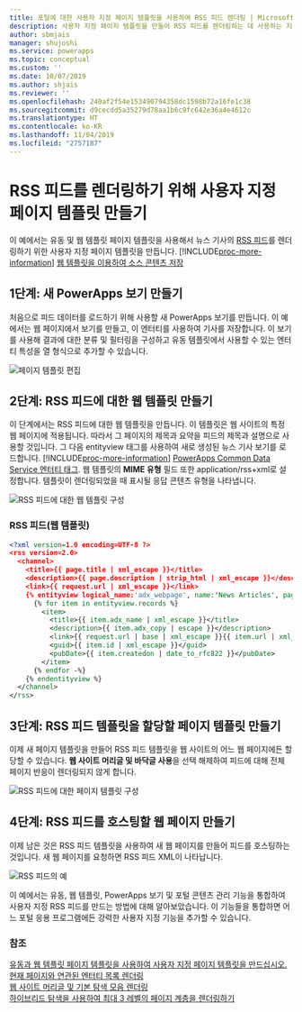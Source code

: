 ```yaml
---
title: 포털에 대한 사용자 지정 페이지 템플릿을 사용하여 RSS 피드 렌더링 | MicrosoftDocs
description: 사용자 지정 페이지 템플릿을 만들어 RSS 피드를 렌더링하는 데 사용하는 지침입니다.
author: sbmjais
manager: shujoshi
ms.service: powerapps
ms.topic: conceptual
ms.custom: ''
ms.date: 10/07/2019
ms.author: shjais
ms.reviewer: ''
ms.openlocfilehash: 240af2f54e153490794358dc1598b72a16fe1c38
ms.sourcegitcommit: d9cecdd5a35279d78aa1b6c9fc642e36a4e4612c
ms.translationtype: HT
ms.contentlocale: ko-KR
ms.lasthandoff: 11/04/2019
ms.locfileid: "2757187"
---
```

# <a name="create-a-custom-page-template-to-render-an-rss-feed"></a>RSS 피드를 렌더링하기 위해 사용자 지정 페이지 템플릿 만들기
이 예에서는 유동 및 웹 템플릿 페이지 템플릿을 사용해서 뉴스 기사의 [RSS 피드](https://en.wikipedia.org/wiki/RSS)를 렌더링하기 위한 사용자 지정 페이지 템플릿을 만듭니다. [!INCLUDE[proc-more-information](../../../includes/proc-more-information.md)] [웹 템플릿을 이용하여 소스 콘텐츠 저장](store-content-web-templates.md)  

## <a name="step-1-create-a-new-powerapps-view"></a>1단계: 새 PowerApps 보기 만들기

처음으로 피드 데이터를 로드하기 위해 사용할 새 PowerApps 보기를 만듭니다. 이 예에서는 웹 페이지에서 보기를 만들고, 이 엔터티를 사용하여 기사를 저장합니다. 이 보기를 사용해 결과에 대한 분류 및 필터링을 구성하고 유동 템플릿에서 사용할 수 있는 엔터티 특성을 열 형식으로 추가할 수 있습니다.

![페이지 템플릿 편집](../media/edit-page-template.png "페이지 템플릿 편집")  

## <a name="step-2-create-a-web-template-for-rss-feed"></a>2단계: RSS 피드에 대한 웹 템플릿 만들기

이 단계에서는 RSS 피드에 대한 웹 템플릿을 만듭니다. 이 템플릿은 웹 사이트의 특정 웹 페이지에 적용됩니다. 따라서 그 페이지의 제목과 요약을 피드의 제목과 설명으로 사용할 것입니다. 그 다음 entityview 태그를 사용하여 새로 생성된 뉴스 기사 보기를 로드합니다. [!INCLUDE[proc-more-information](../../../includes/proc-more-information.md)] [PowerApps Common Data Service 엔터티 태그](portals-entity-tags.md). 웹 템플릿의 **MIME 유형** 필드 또한 application/rss+xml로 설정합니다. 템플릿이 렌더링되었을 때 표시될 응답 콘텐츠 유형을 나타냅니다.  

![RSS 피드에 대한 웹 템플릿 구성](../media/web-template-rss-feed.png "RSS 피드에 대한 웹 템플릿 구성")  

### <a name="rss-feed-web-template"></a>RSS 피드(웹 템플릿)

```xml
<?xml version=1.0 encoding=UTF-8 ?>
<rss version=2.0>
  <channel>
    <title>{{ page.title | xml_escape }}</title>
    <description>{{ page.description | strip_html | xml_escape }}</description>
    <link>{{ request.url | xml_escape }}</link>
    {% entityview logical_name:'adx_webpage', name:'News Articles', page_size:20 -%}
      {% for item in entityview.records %}
        <item>
          <title>{{ item.adx_name | xml_escape }}</title>
          <description>{{ item.adx_copy | escape }}</description>
          <link>{{ request.url | base | xml_escape }}{{ item.url | xml_escape }}</link>
          <guid>{{ item.id | xml_escape }}</guid>
          <pubDate>{{ item.createdon | date_to_rfc822 }}</pubDate>
        </item>
      {% endfor -%}
    {% endentityview %}
  </channel>
</rss>
```

## <a name="step-3-create-a-page-template-to-assign-rss-feed-template"></a>3단계: RSS 피드 템플릿을 할당할 페이지 템플릿 만들기

이제 새 페이지 템플릿을 만들어 RSS 피드 템플릿을 웹 사이트의 어느 웹 페이지에든 할당할 수 있습니다. **웹 사이트 머리글 및 바닥글 사용**을 선택 해제하여 피드에 대해 전체 페이지 반응이 렌더링되지 않게 합니다.

![RSS 피드에 대한 페이지 템플릿 구성](../media/page-template-rss-feed.png "RSS 피드에 대한 페이지 템플릿 구성")  

## <a name="step-4-create-a-web-page-to-host-rss-feed"></a>4단계: RSS 피드를 호스팅할 웹 페이지 만들기

이제 남은 것은 RSS 피드 템플릿을 사용하여 새 웹 페이지를 만들어 피드를 호스팅하는 것입니다. 새 웹 페이지를 요청하면 RSS 피드 XML이 나타납니다.

![RSS 피드의 예](../media/rss-feed-example.png "RSS 피드의 예")  

이 예에서는 유동, 웹 템플릿, PowerApps 보기 및 포털 콘텐츠 관리 기능을 통합하여 사용자 지정 RSS 피드를 만드는 방법에 대해 알아보았습니다. 이 기능들을 통합하면 어느 포털 응용 프로그램에든 강력한 사용자 지정 기능을 추가할 수 있습니다.

### <a name="see-also"></a>참조

[유동과 웹 템플릿 페이지 템플릿을 사용하여 사용자 지정 페이지 템플릿을 만드십시오.](create-custom-template.md)  
[현재 페이지와 연관된 엔터티 목록 렌더링](render-entity-list-current-page.md)  
[웹 사이트 머리글 및 기본 탐색 모음 렌더링](render-site-header-primary-navigation.md)  
[하이브리드 탐색을 사용하여 최대 3 레벨의 페이지 계층을 렌더링하기](hybrid-navigation-render-page-hierachy.md)  

